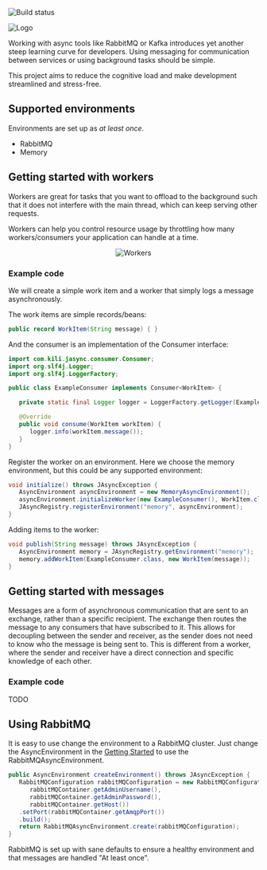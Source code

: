 ![Build status](https://github.com/kiliconsult/jasync/actions/workflows/gradle.yml/badge.svg)

![Logo](https://i.imgur.com/QyFxWBc.png)

Working with async tools like RabbitMQ or Kafka introduces yet another steep learning curve for developers. 
Using messaging for communication between services or using background tasks should be simple.

This project aims to reduce the cognitive load and make development streamlined and stress-free.

## Supported environments
Environments are set up as *at least once*.

- RabbitMQ
- Memory

## Getting started with workers

Workers are great for tasks that you want to offload to the background such that it does not interfere with the main thread, 
which can keep serving other requests.

Workers can help you control resource usage by throttling how many workers/consumers your application can handle 
at a time.

<p align="center">
    <img src="https://i.imgur.com/7YmWhFs.png" alt="Workers">
</p>

### Example code

We will create a simple work item and a worker that simply logs a message asynchronously.

The work items are simple records/beans:

```java
public record WorkItem(String message) { }
```

And the consumer is an implementation of the Consumer interface:
```java
import com.kili.jasync.consumer.Consumer;
import org.slf4j.Logger;
import org.slf4j.LoggerFactory;

public class ExampleConsumer implements Consumer<WorkItem> {

   private static final Logger logger = LoggerFactory.getLogger(ExampleConsumer.class);

   @Override
   public void consume(WorkItem workItem) {
      logger.info(workItem.message());
   }
}
```

Register the worker on an environment. Here we choose the memory environment, but this could be
any supported environment:
```java
void initialize() throws JAsyncException {
   AsyncEnvironment asyncEnvironment = new MemoryAsyncEnvironment();
   asyncEnvironment.initializeWorker(new ExampleConsumer(), WorkItem.class, new ConsumerConfiguration.Builder().build());
   JAsyncRegistry.registerEnvironment("memory", asyncEnvironment);
}
```

Adding items to the worker:
```java
void publish(String message) throws JAsyncException {
   AsyncEnvironment memory = JAsyncRegistry.getEnvironment("memory");
   memory.addWorkItem(ExampleConsumer.class, new WorkItem(message));
}
```

## Getting started with messages

Messages are a form of asynchronous communication that are sent to an exchange, rather than a specific 
recipient. The exchange then routes the message to any consumers that have subscribed to it. 
This allows for decoupling between the sender and receiver, as the sender does not need to know who 
the message is being sent to. This is different from a worker, where the sender and receiver have 
a direct connection and specific knowledge of each other.

### Example code

TODO

## Using RabbitMQ

It is easy to use change the environment to a RabbitMQ cluster. Just change the AsyncEnvironment in the 
[Getting Started](#getting-started) to use the RabbitMQAsyncEnvironment.

```java
public AsyncEnvironment createEnvironment() throws JAsyncException {
   RabbitMQConfiguration rabbitMQConfiguration = new RabbitMQConfiguration.Builder(
      rabbitMQContainer.getAdminUsername(),
      rabbitMQContainer.getAdminPassword(),
      rabbitMQContainer.getHost())
   .setPort(rabbitMQContainer.getAmqpPort())
   .build();
   return RabbitMQAsyncEnvironment.create(rabbitMQConfiguration);
}
```

RabbitMQ is set up with sane defaults to ensure a healthy environment and that messages are handled "At least once".